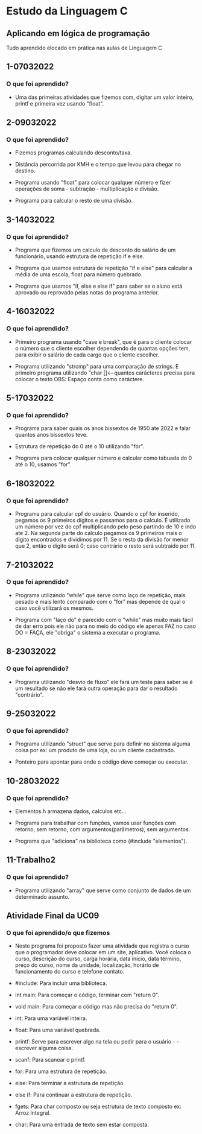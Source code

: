  # Estudo da Linguagem C
 ## Aplicando em lógica de programação
 Tudo aprendido elocado em prática nas aulas de Linguagem C

 ## 1-07032022
 ### O que foi aprendido?

 - Uma das primeiras atividades que fizemos com, digitar um valor inteiro, printf e primeira vez usando "float".

 ## 2-09032022
 ### O que foi aprendido?

 - Fizemos programas calculando desconto/taxa.
 
 - Distância percorrida por KMH e o tempo que levou para chegar no destino.
 
 - Programa usando "float" para colocar qualquer número e fizer operações de soma - subtração - multiplicação e divisão.

 - Programa para calcular o resto de uma divisão.

 ## 3-14032022
 ### O que foi aprendido?

 - Programa que fizemos um calculo de desconto do salário de um funcionário, usando estrutura de repetição if e else.

 - Programa que usamos estrutura de repetição "if e else" para calcular a média de uma escola, float para número quebrado.

 - Programa que usamos "if, else e else if" para saber se o aluno está aprovado ou reprovado pelas notas do programa anterior.

 ## 4-16032022
 ### O que foi aprendido?

 - Primeiro programa usando "case e break", que é para o cliente colocar o número que o cliente escolher dependendo de quantas opções tem, para exibir o salário de cada cargo que o cliente escolher.

- Programa utilizando "strcmp" para uma comparação de strings. E primeiro programa utilizando "char []<--quantos carácteres precisa para colocar o texto OBS: Espaço conta como caráctere.

## 5-17032022
### O que foi aprendido?

 - Programa para saber quais os anos bissextos de 1950 ate 2022 e falar quantos anos bissextos teve.

 - Estrutura de repetição do 0 até o 10 utilizando "for".

 - Programa para colocar qualquer número e calcular como tabuada do 0 até o 10, usamos "for".

 ## 6-18032022
 ### O que foi aprendido?

 - Programa para calcular cpf do usuário.
 Quando o cpf for inserido, pegamos os 
 9 primeiros digitos e passamos para o calculo.
 É utilizado um número por vez do cpf multiplicando pelo peso
 partindo de 10 e indo ate 2.
 Na segunda parte do calculo pegamos os 9 primeiros mais o digito encontrados
 e dividimos por 11. Se o resto da divisão for menor que 2, então o digito 
 será 0; caso contrário o resto será subtraido por 11.

 ## 7-21032022
 ### O que foi aprendido?

 - Programa utilizando "while" que serve como laço de repetição, mais pesado e mais lento comparado com o "for" mas depende de qual o caso você utilizará os mesmos.

 - Programa com "laço do" é parecido com o "while" mas muito mais fácil de dar erro pois ele não para no meio do código ele apenas FAZ no caso DO = FAÇA, ele "obriga" o sistema a executar o programa.

 ## 8-23032022
 ### O que foi aprendido?

 - Programa utilizando "desvio de fluxo" ele fará um teste para saber se é um resultado se não ele fará outra operação para dar o resultado "contrário".

 ## 9-25032022
 ### O que foi aprendido?

 - Programa utilizando "struct" que serve para definir no sistema alguma coisa por ex: um produto de uma loja, ou um cliente cadastrado.

 - Ponteiro para apontar para onde o código deve começar ou executar.

 ## 10-28032022
 ### O que foi aprendido?

 - Elementos.h armazena dados, calculos etc...

 - Programa  para trabalhar com funções, vamos usar funções
 com retorno, sem retorno, com argumentos(parâmetros), sem argumentos.

 - Programa que "adiciona" na biblioteca como (#include "elementos").

 ## 11-Trabalho2
 ### O que foi aprendido?

 - Programa utilizando "array" que serve como conjunto de dados de um determinado assunto.

 ## Atividade Final da UC09
 ### O que foi aprendido/o que fizemos

 - Neste programa foi proposto fazer uma atividade que registra o curso que o programador deve colocar em um site, aplicativo. Você coloca o curso, descrição do curso, carga horária, data início, data término, preço do curso, nome da unidade, localização, horário de funcionamento do curso e telefone contato.



 - #include: Para incluir uma biblioteca.
 - int main: Para começar o código, terminar com "return 0".
 - void main: Para começar o código mas não precisa do "return 0".
 - int: Para uma variável inteira.
 - float: Para uma variável quebrada.
 - printf: Serve para escrever algo na tela ou pedir para o usuário - - escrever alguma coisa.
 - scanf: Para scanear o printf.
 - for: Para uma estrutura de repetição.
 - else: Para terminar a estrutura de repetição.
 - else if: Para continuar a estrutura de repetição.
 - fgets: Para char composto ou seja estrutura de texto composto ex: Arroz Integral.
 - char: Para uma entrada de texto sem estar composta.
